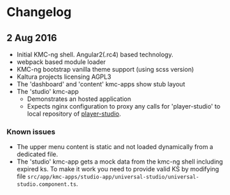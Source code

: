 # Changelog

## 2 Aug 2016

- Initial KMC-ng shell. Angular2(.rc4) based technology. 
- webpack based module loader
- KMC-ng bootstrap vanilla theme support (using scss version)
- Kaltura projects licensing AGPL3
- The 'dashboard' and 'content' kmc-apps show stub layout
- The 'studio' kmc-app
  - Demonstrates an hosted application 
  - Expects nginx configuration to proxy any calls for 'player-studio' to local repository of [player-studio](https://github.com/kaltura/player-studio).     

### Known issues
- The upper menu content is static and not loaded dynamically from a dedicated file.
- The 'studio' kmc-app gets a mock data from the kmc-ng shell including expired ks. To make it work you need to provide valid KS by modifying file `src/app/kmc-apps/studio-app/universal-studio/universal-studio.component.ts`.
